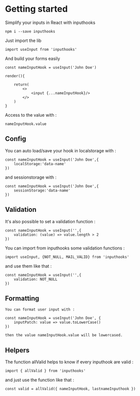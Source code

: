 # Getting started

Simplify your inputs in React with inputhooks

    npm i --save inputhooks

Just import the lib

    import useInput from 'inputhooks'

And build your forms easily

    const nameInputHook = useInput('John Doe')

    render(){

        return(
            <>
                <input {...nameInputHook}/>
            </>
        )
    }

Access to the value with :

    nameInputHook.value

## Config

You can auto load/save your hook in localstorage with :

    const nameInputHook = useInput('John Doe',{
        localStorage:'data-name'
    })

and sessionstorage with :

    const nameInputHook = useInput('John Doe',{
        sessionStorage:'data-name'
    })

## Validation

It's also possible to set a validation function :

    const nameInputHook = useInput('',{
        validation: (value) => value.length > 2
    })

You can import from inputhooks some validation functions :

    import useInput, {NOT_NULL, MAIL_VALID} from 'inputhooks'

and use them like that :

    const nameInputHook = useInput('',{
        validation: NOT_NULL
    })

## Formatting

    You can format user input with :

    const nameInputHook = useInput('John Doe', {
        inputPatch: value => value.toLowerCase()
    })

    then the value nameInputHook.value will be lowercased.

## Helpers

The function allValid helps to know if every inputhook are valid :

    import { allValid } from 'inputhooks'

and just use the function like that :

    const valid = allValid({ nameInputHook, lastnameInputhook })
